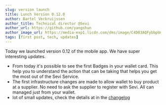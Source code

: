 ```yaml
---
slug: version launch
title: Lunch Version 0.12.0 
author: Bartel Verkruijssen
author_title: Technical director @Sevi
author_url: https://github.com/yangshun
author_image_url: https://media-exp1.licdn.com/dms/image/C4D03AQFybbpUoGK-VA/profile-displayphoto-shrink_400_400/0/1517451588231?e=1641427200&v=beta&t=pDzim8O4w-gh_lRFBVevqaXW6gGXOkUXqY0o-JDXtSI
tags: [first post, tech, updates]
---
```


Today we launched version 0.12 of the mobile app. We have super interesting updates.

- From today it's possible to see the first Badges in your wallet card. This help you to understand the action that can be taking that helps you get the most out of the Sevi Service.
- The first infrastructure changes are made to allow wallet to buy product at a supplier. No need to ask the supplier to register with Sevi. All can managed just from your wallet. 
- lot of small updates, check the details at in the [changelog](https://docs.sevi.io/docs/changelog)

